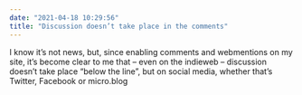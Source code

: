 ```yaml
---
date: "2021-04-18 10:29:56"
title: "Discussion doesn’t take place in the comments"
---
```


I know it’s not news, but, since enabling comments and webmentions on my site, it’s become clear to me that – even on the indieweb – discussion doesn’t take place “below the line”, but on social media, whether that’s Twitter, Facebook or micro.blog
